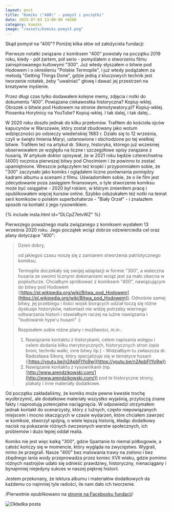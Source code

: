 ```yaml
---
layout: post
title: "Komiks \"400\" - pomysł i początki"
date: 2025-07-03 13:00:00 +0200
category: komiks
image: "/assets/komiks-pomysł.png"
---
```


Skąd pomysł na "400"? Poniżej kilka słów od założyciela fundacji:

Pierwsze notatki związane z komiksem "400" powstały na początku 2019 roku, kiedy - pół żartem, pół serio - pomyślałem o
stworzeniu filmu zainspirowanego kultowymi "300". Już wtedy słyszałem o bitwie pod Hodowem i o określeniu "Polskie
Termopile", i już wtedy podążałem za metodą "Getting Things Done", gdzie jedną z kluczowych technik jest tworzenie
notatek, żeby "uwalniać" głowę i dawać jej przestrzeń na kreatywne myślenie.

Przez długi czas tylko dodawałem kolejne memy, zdjęcia i notki do dokumentu "400". Powiązana ciekawostka historyczna?
Kopiuj-wklej. Obrazek o bitwie pod Hodowem na stronie demotywatory.pl? Kopiuj-wklej. Piosenka Horytnicy na YouTube?
Kopiuj-wklej. I tak dalej, i tak dalej…

W 2020 roku doszło jednak do kilku przełomów. Trafiłem do kościoła ojców kapucynów w Warszawie, który został zbudowany
jako wotum wdzięczności po odsieczy wiedeńskiej 1683 r. Działo się to 12 września, czyli w święto Imienia Maryi,
ustanowione i obchodzone po tej wielkiej bitwie. Trafiłem też na artykuł dr. Sikory, historyka, którego już wcześniej
obserwowałem ze względu na liczne i szczegółowe opisy związane z husarią. W artykule doktor opisywał, że w 2021 roku
będzie czterechsetna (400!) rocznica pierwszej bitwy pod Chocimiem i że powinno to zostać upamiętnione. Wreszcie
połączyłem też kropki i przypomniałem sobie, że "300" zaczynało jako komiks i oglądałem liczne porównania pomiędzy
kadrami albumu a scenami z filmu. Uświadomiłem sobie, że o ile film jest zdecydowanie poza zasięgiem finansowym, o tyle
stworzenie komiksu może być osiągalne - 2020 był rokiem, w którym zmieniłem pracę i opublikowałem więcej kursów online.
Szybko odszukałem też notki na temat serii komiksów o polskim superbohaterze - "Biały Orzeł" - i znalazłem sposób na
kontakt z jego rysownikiem.

{% include insta.html id="DLCpZ7etvWZ" %}

Pierwszego poważnego maila związanego z komiksem wysłałem 13 września 2020 roku. Jego początek wciąż dobrze
odzwierciedla cel oraz plany dotyczące "400":

> Dzień dobry,
>
> od jakiegoś czasu noszę się z zamiarem stworzenia patriotycznego komiksu.
>
> Termopile doczekały się swojej adaptacji w formie "300", a waleczna husaria ze swoimi licznymi dokonaniami wciąż jest
> za mało obecna w popkulturze. Chciałbym spróbować z komiksem "400", nawiązującym do bitwy pod
> Hodowem ([https://pl.wikipedia.org/wiki/Bitwa_pod_Hodowem](https://pl.wikipedia.org/wiki/Bitwa_pod_Hodowem)).
> Odnośnie samej bitwy, jej przebiegu i ilości wojsk biorących udział toczą się różne dyskusje historyków, natomiast
> nie widzę potrzeby wiernego odtwarzania historii i stawiałbym raczej na luźne nawiązania i "budowanie hype'u
> husarii" :)
>
> Rozpisałem sobie różne plany i możliwości, m.in.:
> 1. Nawiązanie kontaktu z historykami, celem napisania wstępu i celem dodania kilku merytorycznych, historycznych
     stron (opis broni, techniki walki, inne bitwy itp.)
     - Widziałbym tu zwłaszcza dr. Radosława Sikorę, który specjalizuje się w tematyce
     husarii ([https://youtu.be/n2ApbFtYo9w](https://youtu.be/n2ApbFtYo9w))
> 2. Nawiązanie kontaktu z rysownikami (np. [http://www.arendzikowski.com/](http://www.arendzikowski.com/)) pod te
     historyczne strony, plakaty i inne materiały dodatkowe.

Od początku zakładaliśmy, że komiks może pewne kwestie trochę wyolbrzymić, ale dodatkowe materiały wszystko wyjaśnią,
przytoczą znane fakty i naprostują potencjalne naciągnięcia. W odpowiedzi otrzymałem jednak kontakt do scenarzysty,
który z luźnych, często niepowiązanych miejscem i mocno skaczących w czasie wydarzeń, które chciałem zawrzeć w komiksie,
stworzył spójną, o wiele lepszą historię, kładąc dodatkowy nacisk na pokazanie różnych ówczesnych warstw społecznych,
ich problemów i dużo lepiej oddał realia.

Komiks nie jest więc kalką "300", gdzie Spartanie to niemal półbogowie, a całość kończy się w momencie, który wygląda na
zwycięstwo. Wygrali, mimo że przegrali. Nasze "400" bez malowania trawy na zielono i bez zbędnego lania wody
przeprowadza przez koniec XVII wieku, gdzie pomimo różnych nastrojów udało się odnieść prawdziwy, historyczny,
nienaciągany i bynajmniej niejedyny sukces w naszej pięknej historii.

Jestem przekonany, że lektura albumu i materiałów dodatkowych da każdemu co najmniej tyle radości, ile nam dało ich
tworzenie.

/Pierwotnie opublikowano
na [stronie na Facebooku fundacji](https://www.facebook.com/polskietermopile/posts/pfbid0sqBDRswBuXdF2nhxf8xcfQLkiN4aYk139Maz4C1itdVQy4cyhDvJnopz6HyFnqkql)/

![Okładka posta]({{page.image}})
